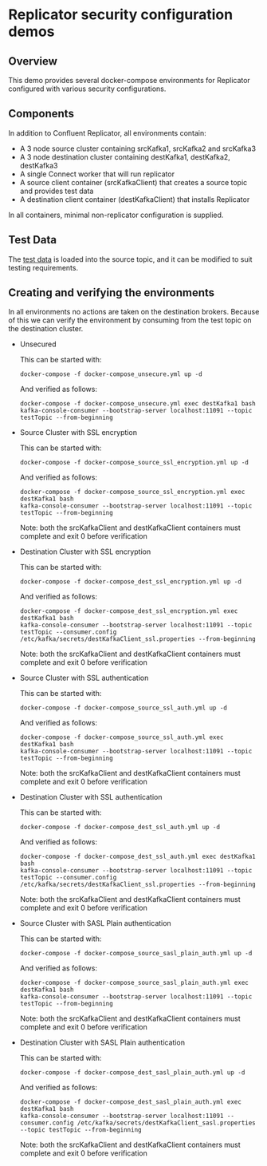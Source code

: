 # Replicator security configuration demos

## Overview

This demo provides several docker-compose environments for Replicator configured with various security configurations.

## Components

In addition to Confluent Replicator, all environments contain:

* A 3 node source cluster containing srcKafka1, srcKafka2 and srcKafka3
* A 3 node destination cluster containing destKafka1, destKafka2, destKafka3
* A single Connect worker that will run replicator
* A source client container (srcKafkaClient) that creates a source topic and provides test data
* A destination client container (destKafkaClient) that installs Replicator

In all containers, minimal non-replicator configuration is supplied.

## Test Data

The [test data](testData/testData.txt) is loaded into the source topic, and it can be modified to suit testing requirements.

## Creating and verifying the environments

In all environments no actions are taken on the destination brokers. Because of this we can verify the environment by consuming from the test topic on the destination cluster.

* Unsecured

  This can be started with:
  ```
  docker-compose -f docker-compose_unsecure.yml up -d
  ```
  
  And verified as follows:
  ```
  docker-compose -f docker-compose_unsecure.yml exec destKafka1 bash
  kafka-console-consumer --bootstrap-server localhost:11091 --topic testTopic --from-beginning
  ```

* Source Cluster with SSL encryption

  This can be started with:
  ```
  docker-compose -f docker-compose_source_ssl_encryption.yml up -d
  ```
  
  And verified as follows:
  ```
  docker-compose -f docker-compose_source_ssl_encryption.yml exec destKafka1 bash
  kafka-console-consumer --bootstrap-server localhost:11091 --topic testTopic --from-beginning
  ```
  
  Note: both the srcKafkaClient and destKafkaClient containers must complete and exit 0 before verification  
  
* Destination Cluster with SSL encryption

  This can be started with:
  ```
  docker-compose -f docker-compose_dest_ssl_encryption.yml up -d
  ```
  
  And verified as follows:
  ```
  docker-compose -f docker-compose_dest_ssl_encryption.yml exec destKafka1 bash
  kafka-console-consumer --bootstrap-server localhost:11091 --topic testTopic --consumer.config /etc/kafka/secrets/destKafkaClient_ssl.properties --from-beginning
  ```
  
  Note: both the srcKafkaClient and destKafkaClient containers must complete and exit 0 before verification 

* Source Cluster with SSL authentication

  This can be started with:
  ```
  docker-compose -f docker-compose_source_ssl_auth.yml up -d
  ```
  
  And verified as follows:
  ```
  docker-compose -f docker-compose_source_ssl_auth.yml exec destKafka1 bash
  kafka-console-consumer --bootstrap-server localhost:11091 --topic testTopic --from-beginning
  ```
  
  Note: both the srcKafkaClient and destKafkaClient containers must complete and exit 0 before verification 

* Destination Cluster with SSL authentication

  This can be started with:
  ```
  docker-compose -f docker-compose_dest_ssl_auth.yml up -d
  ```
  
  And verified as follows:
  ```
  docker-compose -f docker-compose_dest_ssl_auth.yml exec destKafka1 bash
  kafka-console-consumer --bootstrap-server localhost:11091 --topic testTopic --consumer.config /etc/kafka/secrets/destKafkaClient_ssl.properties --from-beginning
  ```
  
  Note: both the srcKafkaClient and destKafkaClient containers must complete and exit 0 before verification 

* Source Cluster with SASL Plain authentication

  This can be started with:
  ```
  docker-compose -f docker-compose_source_sasl_plain_auth.yml up -d
  ```
  
  And verified as follows:
  ```
  docker-compose -f docker-compose_source_sasl_plain_auth.yml exec destKafka1 bash
  kafka-console-consumer --bootstrap-server localhost:11091 --topic testTopic --from-beginning
  ```
  
  Note: both the srcKafkaClient and destKafkaClient containers must complete and exit 0 before verification 

* Destination Cluster with SASL Plain authentication

  This can be started with:
  ```
  docker-compose -f docker-compose_dest_sasl_plain_auth.yml up -d
  ```
  
  And verified as follows:
  ```
  docker-compose -f docker-compose_dest_sasl_plain_auth.yml exec destKafka1 bash
  kafka-console-consumer --bootstrap-server localhost:11091 --consumer.config /etc/kafka/secrets/destKafkaClient_sasl.properties --topic testTopic --from-beginning
  ```
  
  Note: both the srcKafkaClient and destKafkaClient containers must complete and exit 0 before verification 
